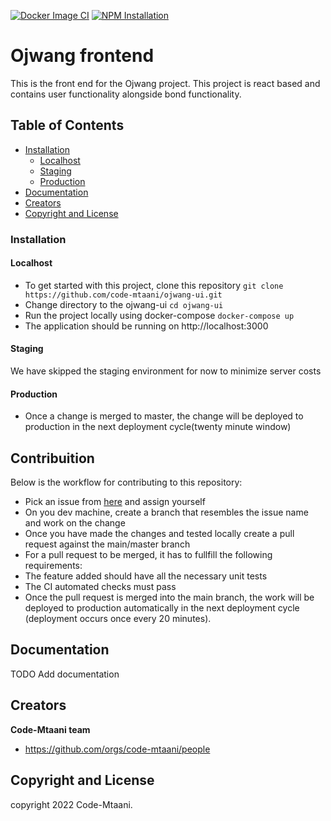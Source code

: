 
[![Docker Image CI](https://github.com/code-mtaani/ojwang-ui/actions/workflows/docker-image.yml/badge.svg)](https://github.com/code-mtaani/ojwang-ui/actions/workflows/docker-image.yml) [![NPM Installation](https://github.com/code-mtaani/ojwang-ui/actions/workflows/npm.yml/badge.svg)](https://github.com/code-mtaani/ojwang-ui/actions/workflows/npm.yml)



# Ojwang frontend

This is the front end for the Ojwang project. This project is react based and contains user functionality alongside bond functionality.

## Table of Contents

* [Installation](#installation)
  * [Localhost](#localhost)
  * [Staging](#staging)
  * [Production](#production)
* [Documentation](#documentation)
* [Creators](#creators)
* [Copyright and License](#copyright-and-license)



### Installation
#### Localhost
 - To get started with this project, clone this repository `git clone https://github.com/code-mtaani/ojwang-ui.git`
 - Change directory to the ojwang-ui `cd ojwang-ui`
 - Run the project locally using docker-compose `docker-compose up`
 - The application should be running on http://localhost:3000
#### Staging
We have skipped the staging environment for now to minimize server costs
#### Production
 - Once a change is merged to master, the change will be deployed to production in the next deployment cycle(twenty minute window)

## Contribuition
Below is the workflow for contributing to this repository:
 - Pick an issue from [here](https://github.com/code-mtaani/ojwang-ui/issues) and assign yourself
 - On you dev machine, create a branch that resembles the issue name and work on the change
 - Once you have made the changes and tested locally create a pull request against the main/master branch
 - For a pull request to be merged, it has to fullfill the following requirements:
  - The feature added should have all the necessary unit tests
  - The CI automated checks must pass
 - Once the pull request is merged into the main branch, the work will be deployed to production automatically in the next deployment cycle (deployment occurs once every 20 minutes).

## Documentation

TODO Add documentation

## Creators

**Code-Mtaani team**
* https://github.com/orgs/code-mtaani/people

## Copyright and License

copyright 2022 Code-Mtaani.   
